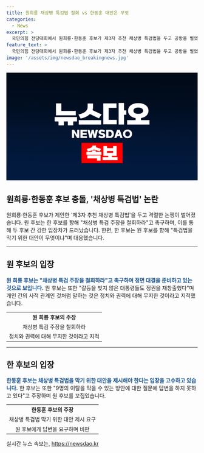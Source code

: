 ```yaml
---
title: 원희룡 채상병 특검법 철회 vs 한동훈 대안은 무엇
categories:
  - News
excerpt: >
  국민의힘 전당대회에서 원희룡·한동훈 후보가 제3자 추천 채상병 특검법을 두고 공방을 벌였습니다. 원 후보는 페이스북을 통해 한 후보를 겨냥해 철회를 촉구하고, 정치와 권력에 대해 무지하다고 비판했습니다. 한 후보는 의견 다름에 대해 민주당의 특검법을 막을 대안을 제시해야 한다고 주장하며 상대방을 꼬집었습니다. 이들의 입장차와 공방은 이목을 끄는 주요 이슈가 되고 있습니다.
feature_text: >
  국민의힘 전당대회에서 원희룡·한동훈 후보가 제3자 추천 채상병 특검법을 두고 공방을 벌였습니다. 원 후보는 페이스북을 통해 한 후보를 겨냥해 철회를 촉구하고, 정치와 권력에 대해 무지하다고 비판했습니다. 한 후보는 의견 다름에 대해 민주당의 특검법을 막을 대안을 제시해야 한다고 주장하며 상대방을 꼬집었습니다. 이들의 입장차와 공방은 이목을 끄는 주요 이슈가 되고 있습니다.
image: '/assets/img/newsdao_breakingnews.jpg'
---
```


<p><img src="/assets/img/newsdao_breakingnews.jpg" alt="koreaapp 속보" /></p>

<h2 data-ke-size="size26">원희룡·한동훈 후보 충돌, '채상병 특검법' 논란</h2>

<p>원희룡·한동훈 후보가 제안한 '제3자 추천 채상병 특검법'을 두고 격렬한 논쟁이 벌어졌습니다. 원 후보는 한 후보를 향해 "채상병 특검 주장을 철회하라"고 촉구하며, 이를 통해 두 후보 간 강한 입장차가 드러났습니다. 한편, 한 후보는 원 후보를 향해 "특검법을 막기 위한 대안이 무엇이냐"며 대응했습니다.</p>

<p data-ke-size="size16"></p>

<hr>

<h2 data-ke-size="size24">원 후보의 입장</h2>

<p><b><span style="color: #1a5490;">원 희룡 후보는 "채상병 특검 주장을 철회하라"고 촉구하며 정면 대결을 준비하고 있는 것으로 보입니다.</span></b>
원 후보는 또한 "갈등을 빚지 않은 대통령들도 정권을 재창출했다"며 개인 간의 사적 관계인 것처럼 말하는 것은 정치와 권력에 대해 무지한 것이라고 지적했습니다.</p>

<table>
    <tr>
        <td style="text-align: center; height: 17px;"><b>원 희룡 후보의 주장</b></td>
    </tr>
    <tr>
        <td style="text-align: center; height: 17px;">채상병 특검 주장을 철회하라</td>
    </tr>
    <tr>
        <td style="text-align: center; height: 17px;">정치와 권력에 대해 무지한 것이라고 지적</td>
    </tr>
</table>

<p data-ke-size="size16"></p>

<hr>

<h2 data-ke-size="size24">한 후보의 입장</h2>

<p><b><span style="color: #1a5490;">한동훈 후보는 채상병 특검법을 막기 위한 대안을 제시해야 한다는 입장을 고수하고 있습니다.</span></b>
한 후보는 또한 "9명의 이탈을 막을 수 있는 방안에 대한 질문에 답변을 하지 못하고 있다"고 주장하며 원 후보를 꼬집었습니다.</p>

<table>
    <tr>
        <td style="text-align: center; height: 17px;"><b>한동훈 후보의 주장</b></td>
    </tr>
    <tr>
        <td style="text-align: center; height: 17px;">채상병 특검법 막기 위한 대안 제시 요구</td>
    </tr>
    <tr>
        <td style="text-align: center; height: 17px;">원 후보에게 답변을 요구하며 비판</td>
    </tr>
</table>
실시간 뉴스 속보는, <a href="https://newsdao.kr" rel="dofollow">https://newsdao.kr</a>


